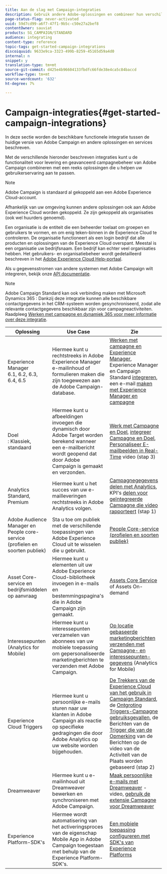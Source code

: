 ```yaml
---
title: Aan de slag met Campaign-integraties
description: Gebruik andere Adobe-oplossingen en combineer hun verschillende mogelijkheden met Campagne.
page-status-flag: never-activated
uuid: 59d7cd99-a6f7-47f1-9b5c-c50e27a2bef8
contentOwner: sauviat
products: SG_CAMPAIGN/STANDARD
audience: integrating
content-type: reference
topic-tags: get-started-campaign-integrations
discoiquuid: 9633e9ca-3323-499b-8259-45165d59a4d0
internal: n
snippet: y
translation-type: tm+mt
source-git-commit: d425e4b96604133fbdfc66fde38e4ca5c84baccd
workflow-type: tm+mt
source-wordcount: '632'
ht-degree: 7%

---
```



# Campaign-integraties{#get-started-campaign-integrations}

In deze sectie worden de beschikbare functionele integratie tussen de huidige versie van Adobe Campaign en andere oplossingen en services beschreven.

Met de verschillende hieronder beschreven integraties kunt u de functionaliteit voor levering en geavanceerd campagnebeheer van Adobe Campaign combineren met een reeks oplossingen die u helpen uw gebruikerservaring aan te passen.

>[!NOTE]
>
> Adobe Campaign is standaard al gekoppeld aan een Adobe Experience Cloud-account.

Afhankelijk van uw omgeving kunnen andere oplossingen ook aan Adobe Experience Cloud worden gekoppeld. Ze zijn gekoppeld als organisaties (ook wel huurders genoemd).

Een organisatie is de entiteit die een beheerder toelaat om groepen en gebruikers te vormen, en om enig teken-binnen in de Experience Cloud te controleren. De organisatie functioneert als een login bedrijf dat alle producten en oplossingen van de Experience Cloud overspant. Meestal is een organisatie uw bedrijfsnaam. Een bedrijf kan echter veel organisaties hebben. Het gebruikers- en organisatiebeheer wordt gedetailleerd beschreven in het [Adobe Experience Cloud Help-portaal](https://docs.adobe.com/content/help/en/core-services/interface/manage-users-and-products/organizations.html).

Als u gegevensstromen van andere systemen met Adobe Campaign wilt integreren, bekijk onze [API documentatie](../../api/using/get-started-apis.md).

>[!NOTE]
>
>Adobe Campaign Standard kan ook verbinding maken met Microsoft Dynamics 365 : Dankzij deze integratie kunnen alle beschikbare contactgegevens in het CRM-systeem worden gesynchroniseerd, zodat alle relevante contactgegevens beschikbaar zijn voor campagneactiviteiten. Raadpleeg [Werken met campagne en dynamiek 365 voor meer informatie over deze integratie](../../integrating/using/working-with-campaign-standard-and-microsoft-dynamics-365.md).


<table> 
 <thead> 
  <tr> 
   <th> Oplossing<br /> </th> 
   <th> Use Case<br /> </th> 
   <th> Zie<br /> </th> 
  </tr> 
 </thead> 
 <tbody> 
  <tr> 
   <td> Experience Manager<br /> 6.1, 6.2, 6.3, 6.4, 6.5<br /> </td> 
   <td> Hiermee kunt u rechtstreeks in Adobe Experience Manager e-mailinhoud of formulieren maken die zijn toegewezen aan de Adobe Campaign-database.<br /> </td> 
   <td> 
     <a href="../../integrating/using/integrating-with-experience-manager.md">Werken met campagne en Experience Manager</a>, Experience Manager en Campaign Standard <a href="https://helpx.adobe.com/experience-manager/6-4/sites/administering/using/campaignstandard.html">integreren</a>, een e-mail <a href="https://docs.campaign.adobe.com/doc/standard/getting_started/en/ACS_AEM.html">maken met Experience Manager en campagne</a> 
    </td> 
  </tr> 
  <tr> 
   <td> Doel<br /> : Klassiek, standaard<br /> </td> 
   <td> Hiermee kunt u afbeeldingen invoegen die dynamisch door Adobe Target worden berekend wanneer een e-mailbericht wordt geopend dat door Adobe Campaign is gemaakt en verzonden.<br /> </td> 
   <td> 
    <a href="../../integrating/using/about-campaign-target-integration.md">Werk met Campagne en Doel</a>, <a href="https://docs.adobe.com/content/help/en/target/using/integrate/campaign-and-target.html">integreer Campagne en Doel</a>, <a href="https://helpx.adobe.com/marketing-cloud/how-to/email-marketing.html">Personaliseer E-mailbeelden in Real-Time</a> video (stap 3)
    </td> 
  </tr> 
  <tr> 
   <td> Analytics<br /> Standard, Premium <br /> </td> 
   <td> Hiermee kunt u het succes van uw e-mailleveringen rechtstreeks in Adobe Analytics volgen.<br /> </td> 
   <td> 
    <a href="../../integrating/using/about-campaign-analytics-integration.md">Campagnegegevens delen met Analytics</a>, KPI's <a href="https://helpx.adobe.com/marketing-cloud/how-to/email-marketing.html">delen voor geïntegreerde Campagne die video rapporteert</a> (stap 1)
    </td> 
  </tr> 
  <tr> 
   <td> Adobe Audience Manager en People core-service (profielen en soorten publiek)<br /> </td> 
   <td> Sta u toe om publiek met de verschillende toepassingen van Adobe Experience Cloud uit te wisselen die u gebruikt.<br /> </td> 
   <td> <a href="../../integrating/using/about-campaign-audience-manager-or-people-core-service-integration.md">People Core-service (profielen en soorten publiek)</a><br /> </td> 
  </tr> 
  <tr> 
   <td> Asset Core-service en bedrijfsmiddelen op aanvraag<br /> </td> 
   <td> Hiermee kunt u elementen uit uw Adobe Experience Cloud-bibliotheek invoegen in e-mails en bestemmingspagina's die in Adobe Campaign zijn gemaakt.<br /> </td> 
   <td> <a href="../../integrating/using/working-with-campaign-and-assets-core-service.md">Assets Core Service</a> of Assets On-demand<br /> </td> 
  </tr> 
  <tr> 
   <td> Interessepunten (Analytics for Mobile)<br /> </td> 
   <td> Hiermee kunt u interessepunten verzamelen van abonnees van uw mobiele toepassing om gepersonaliseerde marketingberichten te verzenden met Adobe Campaign.<br /> </td> 
   <td> <a href="../../integrating/using/about-campaign-points-of-interest-data-integration.md">Op locatie gebaseerde marketingberichten verzenden met Campagne- en interessepunten-gegevens</a> (Analytics for Mobile)<br /> </td> 
  </tr> 
  <tr> 
   <td> Experience Cloud Triggers<br /> </td> 
   <td> Hiermee kunt u persoonlijke e-mails sturen naar uw klanten in Adobe Campaign als reactie op specifieke gedragingen die door Adobe Analytics op uw website worden bijgehouden.<br /> </td> 
   <td> 
    <a href="../../integrating/using/about-adobe-experience-cloud-triggers.md">De Trekkers van de Experience Cloud van het gebruik in Campaign Standard</a>, de <a href="../../integrating/using/abandonment-triggers-use-cases.md">Ontgroting Triggers-Campagne gebruiksgevallen</a>, de Berichten van de <a href="https://helpx.adobe.com/marketing-cloud/how-to/email-marketing.html">Trigger die van de Opmerking</a> van de Berichten op de video van de Activiteit van de Plaats worden gebaseerd (stap 2)
    </td> 
  </tr> 
  <tr> 
   <td> Dreamweaver<br /> </td> 
   <td> Hiermee kunt u e-mailinhoud uit Dreamweaver bewerken en synchroniseren met Adobe Campaign.<br /> </td> 
   <td> 
    <a href="https://docs.adobe.com/content/help/nl-NL/campaign-standard-learn/tutorials/designing-content/email-designer/dreamweaver-integration.translate.html">Maak persoonlijke e-mails met Dreamweaver</a> -video, <a href="https://helpx.adobe.com/nl/dreamweaver/using/working-with-dreamweaver-and-campaign.html">gebruik de extensie Campagne voor Dreamweaver</a> 
  </td> 
  </tr> 
  <tr> 
   <td> Experience Platform-SDK's<br /> </td> 
   <td> Hiermee wordt automatisering van het activeringsproces van de eigenschap Mobile App in Adobe Campaign toegestaan met behulp van de Experience Platform-SDK's.<br /> </td> 
   <td> <a href="https://helpx.adobe.com/campaign/kb/configuring-app-sdk.html">Een mobiele toepassing configureren met SDK's van Experience Platforms</a><br /> </td> 
  </tr> 
 </tbody> 
</table>

